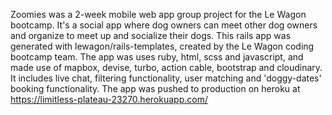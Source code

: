 Zoomies was a 2-week mobile web app group project for the Le Wagon bootcamp. It's a social app where dog owners can meet other dog owners and organize to meet up and socialize their dogs.
This rails app was generated with lewagon/rails-templates, created by the Le Wagon coding bootcamp team. The app was uses ruby, html, scss and javascript, and made use of mapbox, devise, turbo, action cable, bootstrap and cloudinary. It includes live chat, filtering functionality, user matching and 'doggy-dates' booking functionality.
The app was pushed to production on heroku at https://limitless-plateau-23270.herokuapp.com/
